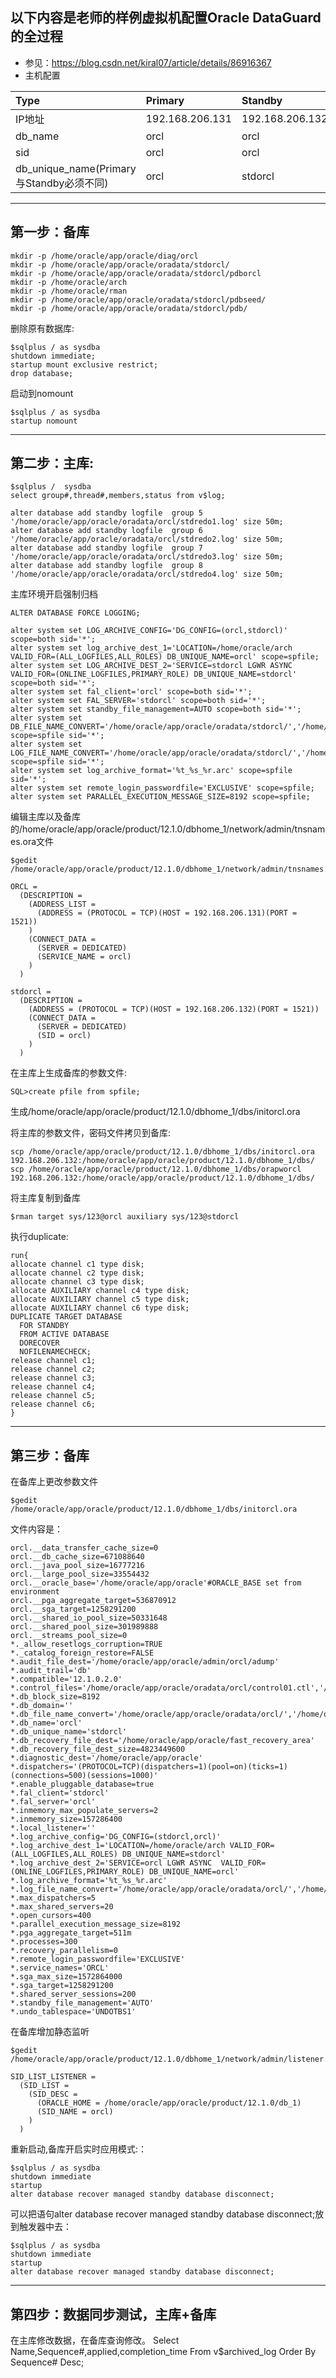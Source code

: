 ## 以下内容是老师的样例虚拟机配置Oracle DataGuard的全过程
- 参见：https://blog.csdn.net/kiral07/article/details/86916367
- 主机配置

Type| Primary|Standby
:----|:----|:-----
IP地址 |192.168.206.131|192.168.206.132|
db_name|orcl|orcl
sid|orcl|orcl
db_unique_name(Primary与Standby必须不同)|orcl|stdorcl|

-----------------------------------------------------------------
第一步：备库
-----------------------------------------------------------------
```
mkdir -p /home/oracle/app/oracle/diag/orcl
mkdir -p /home/oracle/app/oracle/oradata/stdorcl/
mkdir -p /home/oracle/app/oracle/oradata/stdorcl/pdborcl
mkdir -p /home/oracle/arch
mkdir -p /home/oracle/rman
mkdir -p /home/oracle/app/oracle/oradata/stdorcl/pdbseed/
mkdir -p /home/oracle/app/oracle/oradata/stdorcl/pdb/
```
删除原有数据库:
```
$sqlplus / as sysdba
shutdown immediate;
startup mount exclusive restrict;
drop database;
```
启动到nomount
```
$sqlplus / as sysdba
startup nomount
```


-----------------------------------------------------------------
第二步：主库:
-----------------------------------------------------------------
```
$sqlplus /  sysdba
select group#,thread#,members,status from v$log;

alter database add standby logfile  group 5 '/home/oracle/app/oracle/oradata/orcl/stdredo1.log' size 50m;
alter database add standby logfile  group 6 '/home/oracle/app/oracle/oradata/orcl/stdredo2.log' size 50m;
alter database add standby logfile  group 7 '/home/oracle/app/oracle/oradata/orcl/stdredo3.log' size 50m;
alter database add standby logfile  group 8 '/home/oracle/app/oracle/oradata/orcl/stdredo4.log' size 50m;
```

主库环境开启强制归档
```
ALTER DATABASE FORCE LOGGING;

alter system set LOG_ARCHIVE_CONFIG='DG_CONFIG=(orcl,stdorcl)' scope=both sid='*';         
alter system set log_archive_dest_1='LOCATION=/home/oracle/arch VALID_FOR=(ALL_LOGFILES,ALL_ROLES) DB_UNIQUE_NAME=orcl' scope=spfile;
alter system set LOG_ARCHIVE_DEST_2='SERVICE=stdorcl LGWR ASYNC  VALID_FOR=(ONLINE_LOGFILES,PRIMARY_ROLE) DB_UNIQUE_NAME=stdorcl' scope=both sid='*';
alter system set fal_client='orcl' scope=both sid='*';    
alter system set FAL_SERVER='stdorcl' scope=both sid='*';  
alter system set standby_file_management=AUTO scope=both sid='*';
alter system set DB_FILE_NAME_CONVERT='/home/oracle/app/oracle/oradata/stdorcl/','/home/oracle/app/oracle/oradata/orcl/' scope=spfile sid='*';  
alter system set LOG_FILE_NAME_CONVERT='/home/oracle/app/oracle/oradata/stdorcl/','/home/oracle/app/oracle/oradata/orcl/' scope=spfile sid='*';
alter system set log_archive_format='%t_%s_%r.arc' scope=spfile sid='*';
alter system set remote_login_passwordfile='EXCLUSIVE' scope=spfile;
alter system set PARALLEL_EXECUTION_MESSAGE_SIZE=8192 scope=spfile;
```

编辑主库以及备库的/home/oracle/app/oracle/product/12.1.0/dbhome_1/network/admin/tnsnames.ora文件
```
$gedit /home/oracle/app/oracle/product/12.1.0/dbhome_1/network/admin/tnsnames.ora

ORCL =
  (DESCRIPTION =
    (ADDRESS_LIST =
      (ADDRESS = (PROTOCOL = TCP)(HOST = 192.168.206.131)(PORT = 1521))
    )
    (CONNECT_DATA =
      (SERVER = DEDICATED)
      (SERVICE_NAME = orcl)
    )
  )

stdorcl =
  (DESCRIPTION =
    (ADDRESS = (PROTOCOL = TCP)(HOST = 192.168.206.132)(PORT = 1521))
    (CONNECT_DATA =
      (SERVER = DEDICATED)
      (SID = orcl)
    )
  )
```
在主库上生成备库的参数文件:
```
SQL>create pfile from spfile;
```
生成/home/oracle/app/oracle/product/12.1.0/dbhome_1/dbs/initorcl.ora

将主库的参数文件，密码文件拷贝到备库:
```
scp /home/oracle/app/oracle/product/12.1.0/dbhome_1/dbs/initorcl.ora 192.168.206.132:/home/oracle/app/oracle/product/12.1.0/dbhome_1/dbs/
scp /home/oracle/app/oracle/product/12.1.0/dbhome_1/dbs/orapworcl 192.168.206.132:/home/oracle/app/oracle/product/12.1.0/dbhome_1/dbs/
```

将主库复制到备库
```
$rman target sys/123@orcl auxiliary sys/123@stdorcl
```
执行duplicate:
```
run{ 
allocate channel c1 type disk;
allocate channel c2 type disk;
allocate channel c3 type disk;
allocate AUXILIARY channel c4 type disk;
allocate AUXILIARY channel c5 type disk;
allocate AUXILIARY channel c6 type disk;
DUPLICATE TARGET DATABASE
  FOR STANDBY
  FROM ACTIVE DATABASE
  DORECOVER
  NOFILENAMECHECK;
release channel c1;
release channel c2;
release channel c3;
release channel c4;
release channel c5;
release channel c6;
}
```

-----------------------------------------------------------------
第三步：备库
-----------------------------------------------------------------
在备库上更改参数文件
```
$gedit /home/oracle/app/oracle/product/12.1.0/dbhome_1/dbs/initorcl.ora
```
文件内容是：
```
orcl.__data_transfer_cache_size=0
orcl.__db_cache_size=671088640
orcl.__java_pool_size=16777216
orcl.__large_pool_size=33554432
orcl.__oracle_base='/home/oracle/app/oracle'#ORACLE_BASE set from environment
orcl.__pga_aggregate_target=536870912
orcl.__sga_target=1258291200
orcl.__shared_io_pool_size=50331648
orcl.__shared_pool_size=301989888
orcl.__streams_pool_size=0
*._allow_resetlogs_corruption=TRUE
*._catalog_foreign_restore=FALSE
*.audit_file_dest='/home/oracle/app/oracle/admin/orcl/adump'
*.audit_trail='db'
*.compatible='12.1.0.2.0'
*.control_files='/home/oracle/app/oracle/oradata/orcl/control01.ctl','/home/oracle/app/oracle/fast_recovery_area/orcl/control02.ctl','/home/oracle/app/oracle/fast_recovery_area/orcl/control03.ctl'
*.db_block_size=8192
*.db_domain=''
*.db_file_name_convert='/home/oracle/app/oracle/oradata/orcl/','/home/oracle/app/oracle/oradata/stdorcl/'
*.db_name='orcl'
*.db_unique_name='stdorcl'
*.db_recovery_file_dest='/home/oracle/app/oracle/fast_recovery_area'
*.db_recovery_file_dest_size=4823449600
*.diagnostic_dest='/home/oracle/app/oracle'
*.dispatchers='(PROTOCOL=TCP)(dispatchers=1)(pool=on)(ticks=1)(connections=500)(sessions=1000)'
*.enable_pluggable_database=true
*.fal_client='stdorcl'
*.fal_server='orcl'
*.inmemory_max_populate_servers=2
*.inmemory_size=157286400
*.local_listener=''
*.log_archive_config='DG_CONFIG=(stdorcl,orcl)'
*.log_archive_dest_1='LOCATION=/home/oracle/arch VALID_FOR=(ALL_LOGFILES,ALL_ROLES) DB_UNIQUE_NAME=stdorcl'
*.log_archive_dest_2='SERVICE=orcl LGWR ASYNC  VALID_FOR=(ONLINE_LOGFILES,PRIMARY_ROLE) DB_UNIQUE_NAME=orcl'
*.log_archive_format='%t_%s_%r.arc'
*.log_file_name_convert='/home/oracle/app/oracle/oradata/orcl/','/home/oracle/app/oracle/oradata/stdorcl/'
*.max_dispatchers=5
*.max_shared_servers=20
*.open_cursors=400
*.parallel_execution_message_size=8192
*.pga_aggregate_target=511m
*.processes=300
*.recovery_parallelism=0
*.remote_login_passwordfile='EXCLUSIVE'
*.service_names='ORCL'
*.sga_max_size=1572864000
*.sga_target=1258291200
*.shared_server_sessions=200
*.standby_file_management='AUTO'
*.undo_tablespace='UNDOTBS1'
```
在备库增加静态监听
```
$gedit /home/oracle/app/oracle/product/12.1.0/dbhome_1/network/admin/listener.ora
```

```
SID_LIST_LISTENER =
  (SID_LIST =
    (SID_DESC =
      (ORACLE_HOME = /home/oracle/app/oracle/product/12.1.0/db_1)
      (SID_NAME = orcl)
    )
  )
```

重新启动,备库开启实时应用模式:：
```
$sqlplus / as sysdba
shutdown immediate
startup
alter database recover managed standby database disconnect;
```
可以把语句alter database recover managed standby database disconnect;放到触发器中去：
```
$sqlplus / as sysdba
shutdown immediate
startup
alter database recover managed standby database disconnect;
```




-----------------------------------------------------------------
第四步：数据同步测试，主库+备库
-----------------------------------------------------------------
在主库修改数据，在备库查询修改。
Select Name,Sequence#,applied,completion_time From v$archived_log Order By Sequence# Desc;

